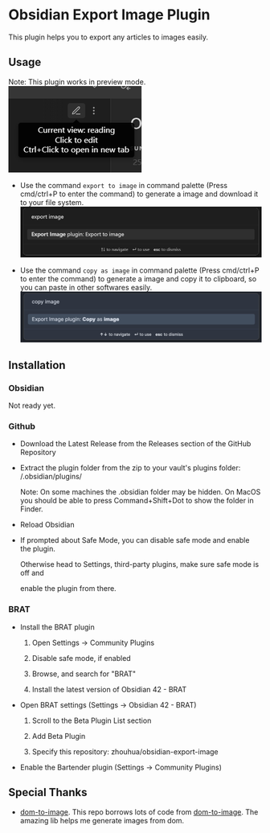 # Obsidian Export Image Plugin

This plugin helps you to export any articles to images easily.

## Usage

Note: This plugin works in preview mode.
![](./assets/mode.png)

* Use the command `export to image` in command palette (Press cmd/ctrl+P to enter the command) to generate a image and download it to your file system.
  ![](./assets/command.png)

* Use the command `copy as image` in command palette (Press cmd/ctrl+P to enter the command) to generate a image and copy it to clipboard, so you can paste in other softwares easily.
  ![](./assets/command-copy.png)

## Installation

### Obsidian

Not ready yet.

### Github

* Download the Latest Release from the Releases section of the GitHub Repository

* Extract the plugin folder from the zip to your vault's plugins folder: <vault>/.obsidian/plugins/

  Note: On some machines the .obsidian folder may be hidden. On MacOS you should be able to press Command+Shift+Dot to show the folder in Finder.

* Reload Obsidian

* If prompted about Safe Mode, you can disable safe mode and enable the plugin.

  Otherwise head to Settings, third-party plugins, make sure safe mode is off and

  enable the plugin from there.

### BRAT

* Install the BRAT plugin

  1. Open Settings -> Community Plugins

  2. Disable safe mode, if enabled

  3. Browse, and search for "BRAT"

  4. Install the latest version of Obsidian 42 - BRAT

* Open BRAT settings (Settings -> Obsidian 42 - BRAT)

  1. Scroll to the Beta Plugin List section

  2. Add Beta Plugin

  3. Specify this repository: zhouhua/obsidian-export-image

* Enable the Bartender plugin (Settings -> Community Plugins)

## Special Thanks

* [dom-to-image](https://github.com/tsayen/dom-to-image). This repo borrows lots of code from [dom-to-image](https://github.com/tsayen/dom-to-image). The amazing lib helps me generate images from dom.
